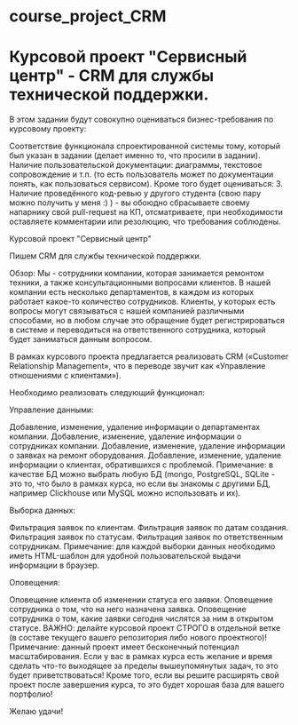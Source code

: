 # course_project_CRM 
# Курсовой проект "Сервисный центр" - CRM для службы технической поддержки.



В этом задании будут совокупно оцениваться бизнес-требования по курсовому проекту:

Соответствие функционала спроектированной системы тому, который был указан в задании (делает именно то, что просили в задании).
Наличие пользовательской документации: диаграммы, текстовое сопровождение и т.п. (то есть пользователь может по документации понять, как пользоваться сервисом).
Кроме того будет оцениваться: 3. Наличие проведённого код-ревью у другого студента (свою пару можно получить у меня :) ) - вы обоюдно сбрасываете своему напарнику свой pull-request на КП, отсматриваете, при необходимости оставляете комментарии или резолюцию, что требования соблюдены.

Курсовой проект "Сервисный центр"

Пишем CRM для службы технической поддержки.

Обзор: Мы - сотрудники компании, которая занимается ремонтом техники, а также консультационными вопросами клиентов. В нашей компании есть несколько департаментов, в каждом из которых работает какое-то количество сотрудников. Клиенты, у которых есть вопросы могут связываться с нашей компанией различными способами, но в любом случае это обращение будет регистрироваться в системе и переводиться на ответственного сотрудника, который будет заниматься данным вопросом.

В рамках курсового проекта предлагается реализовать CRM («Customer Relationship Management», что в переводе звучит как «Управление отношениями с клиентами»).

Необходимо реализовать следующий функционал:

Управление данными:

Добавление, изменение, удаление информации о департаментах компании.
Добавление, изменение, удаление информации о сотрудниках компании.
Добавление, изменение, удаление информации о заявках на ремонт оборудования.
Добавление, изменение, удаление информации о клиентах, обратившихся с проблемой.
Примечание: в качестве БД можно выбрать любую БД (mongo, PostgreSQL, SQLite - это то, что было в рамках курса, но если вы знакомы с другими БД, например Clickhouse или MySQL можно использовать и их).

Выборка данных:

Фильтрация заявок по клиентам.
Фильтрация заявок по датам создания.
Фильтрация заявок по статусам.
Фильтрация заявок по ответственным сотрудникам.
Примечание: для каждой выборки данных необходимо иметь HTML-шаблон для удобной пользовательской выдачи информации в браузер.

Оповещения:

Оповещение клиента об изменении статуса его заявки.
Оповещение сотрудника о том, что на него назначена заявка.
Оповещение сотрудника о том, какие заявки сегодня числятся за ним в открытом статусе.
ВАЖНО: делайте курсовой проект СТРОГО в отдельной ветке (в составе текущего вашего репозитория либо нового проектного)! Примечание: данный проект имеет бесконечный потенциал масштабирования. Если у вас в рамках курса есть желание и время сделать что-то выходящее за пределы вышеупомянутых задач, то это будет приветствоваться! Кроме того, если вы решите расширять свой проект после завершения курса, то это будет хорошая база для вашего портфолио!

Желаю удачи!
